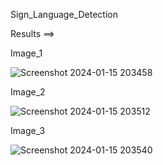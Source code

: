 Sign_Language_Detection

Results ==>

Image_1

![Screenshot 2024-01-15 203458](https://github.com/NITIN3523/Sign_Language_Detection/assets/84659412/390292fe-b46a-4498-bc76-feecfda3eda8)


Image_2

![Screenshot 2024-01-15 203512](https://github.com/NITIN3523/Sign_Language_Detection/assets/84659412/98ea3bfd-405a-4323-9da4-e3c4e92cdcde)


Image_3

![Screenshot 2024-01-15 203540](https://github.com/NITIN3523/Sign_Language_Detection/assets/84659412/f8f507cf-53ee-47b6-9127-d1fb1786131f)
